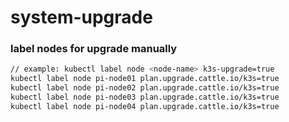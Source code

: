 # system-upgrade
### label nodes for upgrade manually
```sh
// example: kubectl label node <node-name> k3s-upgrade=true
kubectl label node pi-node01 plan.upgrade.cattle.io/k3s=true
kubectl label node pi-node02 plan.upgrade.cattle.io/k3s=true
kubectl label node pi-node03 plan.upgrade.cattle.io/k3s=true
kubectl label node pi-node04 plan.upgrade.cattle.io/k3s=true
```
